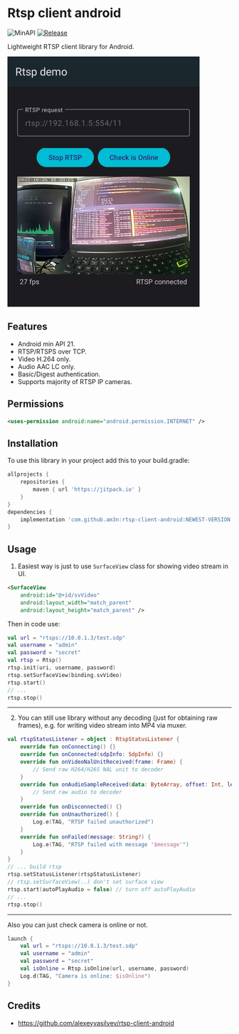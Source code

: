 # Rtsp client android
![MinAPI](https://img.shields.io/badge/API-21%2B-blue)
[![Release](https://jitpack.io/v/am3n/RTSP-Client-Android.svg)](https://jitpack.io/#am3n/RTSP-Client-Android)

Lightweight RTSP client library for Android.

![Screenshot](docs/images/Screenshot_20221026_182823.png?raw=true "Screenshot")

## Features

- Android min API 21.
- RTSP/RTSPS over TCP.
- Video H.264 only.
- Audio AAC LC only.
- Basic/Digest authentication.
- Supports majority of RTSP IP cameras.

## Permissions

```xml
<uses-permission android:name="android.permission.INTERNET" />
```

## Installation

To use this library in your project add this to your build.gradle:

```gradle
allprojects {
    repositories {
        maven { url 'https://jitpack.io' }
    }
}
dependencies {
    implementation 'com.github.am3n:rtsp-client-android:NEWEST-VERSION'
}
```

## Usage

1) Easiest way is just to use `SurfaceView` class for showing video stream in UI.

```xml
<SurfaceView
    android:id="@+id/svVideo"
    android:layout_width="match_parent" 
    android:layout_height="match_parent" />
```

Then in code use:

```kotlin
val url = "rtsps://10.0.1.3/test.sdp"
val username = "admin"
val password = "secret"
val rtsp = Rtsp()
rtsp.init(uri, username, password)
rtsp.setSurfaceView(binding.svVideo)
rtsp.start()
// ...
rtsp.stop()
```

---

2) You can still use library without any decoding (just for obtaining raw frames), e.g. for writing video stream into MP4 via muxer.

```kotlin
val rtspStatusListener = object : RtspStatusListener {
    override fun onConnecting() {}
    override fun onConnected(sdpInfo: SdpInfo) {}
    override fun onVideoNalUnitReceived(frame: Frame) {
        // Send raw H264/H265 NAL unit to decoder
    }
    override fun onAudioSampleReceived(data: ByteArray, offset: Int, length: Int, timestamp: Long) {
        // Send raw audio to decoder
    }
    override fun onDisconnected() {}
    override fun onUnauthorized() {
        Log.e(TAG, "RTSP failed unauthorized")
    }
    override fun onFailed(message: String?) {
        Log.e(TAG, "RTSP failed with message '$message'")
    }
}
// ... build rtsp
rtsp.setStatusListener(rtspStatusListener)
// rtsp.setSurfaceView(..) don't set surface view
rtsp.start(autoPlayAudio = false) // turn off autoPlayAudio
// ...
rtsp.stop()
```

---

Also you can just check camera is online or not.

```kotlin
launch {
    val url = "rtsps://10.0.1.3/test.sdp"
    val username = "admin"
    val password = "secret"
    val isOnline = Rtsp.isOnline(url, username, password)
    Log.d(TAG, "Camera is online: $isOnline")
}
```

## Credits

* https://github.com/alexeyvasilyev/rtsp-client-android

